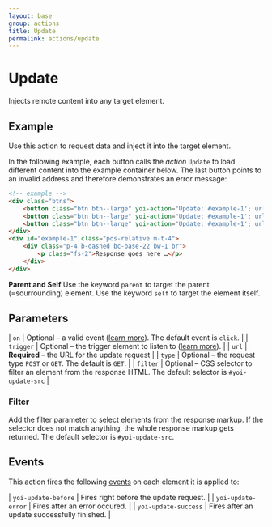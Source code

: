 ```yaml
---
layout: base
group: actions
title: Update
permalink: actions/update
---
```


# Update

<p class="intro">Injects remote content into any target element.</p>

## Example

Use this action to request data and inject it into the target element.

In the following example, each button calls the _action_ `Update` to load different content into the example container below. The last button points to an invalid address and therefore demonstrates an error message:

```html
<!-- example -->
<div class="btns">
    <button class="btn btn--large" yoi-action="Update:'#example-1'; url:'{{ site.github.url }}demos/ajaxSource-1.html';">What is Valium?</button>
    <button class="btn btn--large" yoi-action="Update:'#example-1'; url:'{{ site.github.url }}demos/ajaxSource-2.html';">What is Strychnine?</button>
    <button class="btn btn--large" yoi-action="Update:'#example-1'; url:'{{ site.github.url }}demos/ajaxSource-xyz.html';">42?</button>
</div>
<div id="example-1" class="pos-relative m-t-4">
    <div class="p-4 b-dashed bc-base-22 bw-1 br">
        <p class="fs-2">Response goes here …</p>
    </div>
</div>
```
<p class="hint hint--primary"><b>Parent and Self</b> Use the keyword <code>parent</code> to target the parent (=sourrounding) element. Use the keyword <code>self</code> to target the element itself.</p>

## Parameters

| `on`      | Optional – a valid event ([learn more](actions/index.html#the-on-parameter)). The default event is `click`.    |
| `trigger` | Optional – the trigger element to listen to ([learn more](actions/index.html#the-trigger-parameter)).          |
| `url`     | **Required** – the URL for the update request                                                                  |
| `type`    | Optional – the request type `POST` or `GET`. The default is `GET`.                                             |
| `filter`  | Optional – CSS selector to filter an element from the response HTML. The default selector is `#yoi-update-src` |

### Filter

Add the filter parameter to select elements from the response markup. If the selector does not match anything, the whole response markup gets returned. The default selector is `#yoi-update-src`.

## Events

This action fires the following [events](/glossary) on each element it is applied to:

| `yoi-update-before`  | Fires right before the update request.       |
| `yoi-update-error`   | Fires after an error occured.                |
| `yoi-update-success` | Fires after an update successfully finished. |
